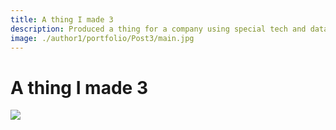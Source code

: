 ```yaml
---
title: A thing I made 3
description: Produced a thing for a company using special tech and data
image: ./author1/portfolio/Post3/main.jpg
---
```


# A thing I made 3

![](./author1/portfolio/Post3/main.jpg)


